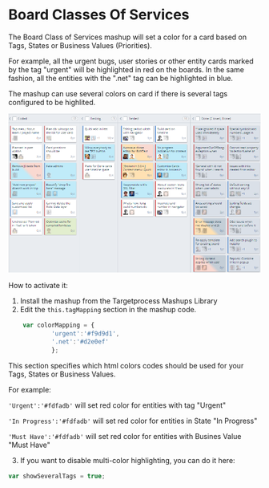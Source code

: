 Board Classes Of Services
==================

The Board Class of Services mashup will set a color for a card based on Tags, States or Business Values (Priorities). 

For example, all the urgent bugs, user stories or other entity cards marked by the tag "urgent" will be highlighted in red on the boards. In the same fashion, all the entities with the ".net" tag can be highlighted in blue.  

The mashup can use several colors on card if there is several tags configured to be highlited.

![Board Class Of Services](https://github.com/TargetProcess/TP3MashupLibrary/raw/master/Board%20Classes%20Of%20Services/BoardClassOfServices.png)

How to activate it:

1. Install the mashup from the Targetprocess Mashups Library
2. Edit the ```this.tagMapping``` section in the mashup code.

```javascript
    var colorMapping = {
            'urgent':'#f9d9d1',
            '.net':'#d2e0ef'
            };
```
This section specifies which html colors codes should be used for your Tags, States or Business Values.

For example: 

```'Urgent':'#fdfadb'``` will set red color for entities with tag "Urgent"

```'In Progress':'#fdfadb'``` will set red color for entities in State "In Progress"

```'Must Have':'#fdfadb'``` will set red color for entities with Busines Value "Must Have"

3. If you want to disable multi-color highlighting, you can do it here:

```javascript
var showSeveralTags = true;
```

